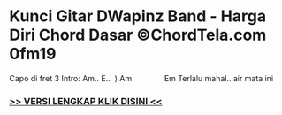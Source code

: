 
 # Kunci Gitar DWapinz Band - Harga Diri Chord Dasar ©ChordTela.com 0fm19


Capo di fret 3 Intro: Am.. E..  ) Am               Em Terlalu mahal.. air mata ini

###  <a href="https://shortlighzx.web.app?sq=Kunci Gitar DWapinz Band - Harga Diri Chord Dasar ©ChordTela.com"> >> VERSI LENGKAP KLIK DISINI << </a>
